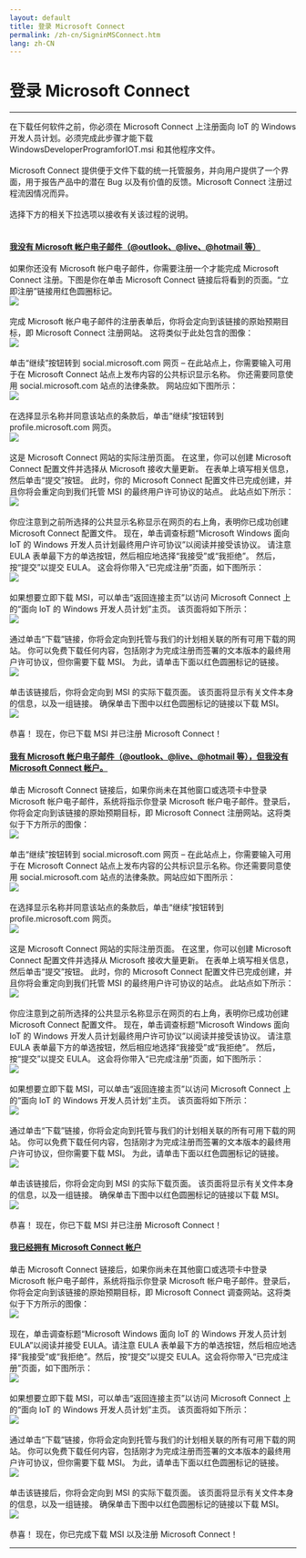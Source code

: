 ```yaml
---
layout: default
title: 登录 Microsoft Connect
permalink: /zh-cn/SigninMSConnect.htm
lang: zh-CN
---
```


<h1>登录 Microsoft Connect</h1>
<hr/>
在下载任何软件之前，你必须在 Microsoft Connect 上注册面向 IoT 的 Windows 开发人员计划。必须完成此步骤才能下载 WindowsDeveloperProgramforIOT.msi 和其他程序文件。<br/><br/> Microsoft Connect 提供便于文件下载的统一托管服务，并向用户提供了一个界面，用于报告产品中的潜在 Bug 以及有价值的反馈。Microsoft Connect 注册过程流因情况而异。<br/><br/> 选择下方的相关下拉选项以接收有关该过程的说明。<br/><br/>

<div class="panel-group" id="accordion">
<div class="panel panel-default">
    <div class="panel-heading">
    <h4 class="panel-title">
        <a data-toggle="collapse" data-parent="#accordion" href="#collapseOne">
        我没有 Microsoft 帐户电子邮件（@outlook、@live、@hotmail 等）
        </a>
    </h4>
    </div>
    <div id="collapseOne" class="panel-collapse collapse">
    <div class="panel-body">
        如果你还没有 Microsoft 帐户电子邮件，你需要注册一个才能完成 Microsoft Connect 注册。下图是你在单击 Microsoft Connect 链接后将看到的页面。“立即注册”链接用红色圆圈标记。
	    <br/><img src="{{site.baseurl}}/Resources/images/MSConnectSignup.png"><br/><br/>
        完成 Microsoft 帐户电子邮件的注册表单后，你将会定向到该链接的原始预期目标，即 Microsoft Connect 注册网站。 这将类似于此处包含的图像：
        <br/><img src="{{site.baseurl}}/Resources/images/MSConnectRegistration.png"><br/><br/>
        单击“继续”按钮转到 social.microsoft.com 网页 – 在此站点上，你需要输入可用于在 Microsoft Connect 站点上发布内容的公共标识显示名称。 你还需要同意使用 social.microsoft.com 站点的法律条款。 网站应如下图所示：
        <br/><img src="{{site.baseurl}}/Resources/images/MSConnectCreateProfile.png"><br/><br/>
        在选择显示名称并同意该站点的条款后，单击“继续”按钮转到 profile.microsoft.com 网页。
        <br/><img src="{{site.baseurl}}/Resources/images/MSConnectProfileRegister.png"><br/><br/>
        这是 Microsoft Connect 网站的实际注册页面。 在这里，你可以创建 Microsoft Connect 配置文件并选择从 Microsoft 接收大量更新。 在表单上填写相关信息，然后单击“提交”按钮。 此时，你的 Microsoft Connect 配置文件已完成创建，并且你将会重定向到我们托管 MSI 的最终用户许可协议的站点。 此站点如下所示：
        <br/><img src="{{site.baseurl}}/Resources/images/MSConnectSurvey.png"><br/><br/>
	    你应注意到之前所选择的公共显示名称显示在网页的右上角，表明你已成功创建 Microsoft Connect 配置文件。 现在，单击调查标题“Microsoft Windows 面向 IoT 的 Windows 开发人员计划最终用户许可协议”以阅读并接受该协议。 请注意 EULA 表单最下方的单选按钮，然后相应地选择“我接受”或“我拒绝”。 然后，按“提交”以提交 EULA。 这会将你带入“已完成注册”页面，如下图所示：
        <br/><img src="{{site.baseurl}}/Resources/images/MSConnectEULAThankYou.png"><br/><br/>
        如果想要立即下载 MSI，可以单击“返回连接主页”以访问 Microsoft Connect 上的“面向 IoT 的 Windows 开发人员计划”主页。 该页面将如下所示：
        <br/><img src="{{site.baseurl}}/Resources/images/MSConnectWOD.png"><br/><br/>
	    通过单击“下载”链接，你将会定向到托管与我们的计划相关联的所有可用下载的网站。 你可以免费下载任何内容，包括刚才为完成注册而签署的文本版本的最终用户许可协议，但你需要下载 MSI。 为此，请单击下面以红色圆圈标记的链接。
        <br/><img src="{{site.baseurl}}/Resources/images/MSConnectDownload.png"><br/><br/>
	    单击该链接后，你将会定向到 MSI 的实际下载页面。 该页面将显示有关文件本身的信息，以及一组链接。 确保单击下图中以红色圆圈标记的链接以下载 MSI。
	    <br/><img src="{{site.baseurl}}/Resources/images/ConnectDownloadClarification.png"><br/><br/>
        恭喜！ 现在，你已下载 MSI 并已注册 Microsoft Connect！
    </div>
    </div>
</div>
<div class="panel panel-default">
    <div class="panel-heading">
    <h4 class="panel-title">
        <a data-toggle="collapse" data-parent="#accordion" href="#collapseTwo">
        我有 Microsoft 帐户电子邮件（@outlook、@live、@hotmail 等），但我没有 Microsoft Connect 帐户。
        </a>
    </h4>
    </div>
    <div id="collapseTwo" class="panel-collapse collapse">
    <div class="panel-body">
	    单击 Microsoft Connect 链接后，如果你尚未在其他窗口或选项卡中登录 Microsoft 帐户电子邮件，系统将指示你登录 Microsoft 帐户电子邮件。登录后，你将会定向到该链接的原始预期目标，即 Microsoft Connect 注册网站。这将类似于下方所示的图像：
		<br/><img src="{{site.baseurl}}/Resources/images/MSConnectRegistration.png"><br/><br/>
		单击“继续”按钮转到 social.microsoft.com 网页 – 在此站点上，你需要输入可用于在 Microsoft Connect 站点上发布内容的公共标识显示名称。你还需要同意使用 social.microsoft.com 站点的法律条款。网站应如下图所示：
        <br/><img src="{{site.baseurl}}/Resources/images/MSConnectCreateProfile.png"><br/><br/>
        在选择显示名称并同意该站点的条款后，单击“继续”按钮转到 profile.microsoft.com 网页。
        <br/><img src="{{site.baseurl}}/Resources/images/MSConnectProfileRegister.png"><br/><br/>
        这是 Microsoft Connect 网站的实际注册页面。 在这里，你可以创建 Microsoft Connect 配置文件并选择从 Microsoft 接收大量更新。 在表单上填写相关信息，然后单击“提交”按钮。 此时，你的 Microsoft Connect 配置文件已完成创建，并且你将会重定向到我们托管 MSI 的最终用户许可协议的站点。 此站点如下所示：
        <br/><img src="{{site.baseurl}}/Resources/images/MSConnectSurvey.png"><br/><br/>
	    你应注意到之前所选择的公共显示名称显示在网页的右上角，表明你已成功创建 Microsoft Connect 配置文件。 现在，单击调查标题“Microsoft Windows 面向 IoT 的 Windows 开发人员计划最终用户许可协议”以阅读并接受该协议。 请注意 EULA 表单最下方的单选按钮，然后相应地选择“我接受”或“我拒绝”。 然后，按“提交”以提交 EULA。 这会将你带入“已完成注册”页面，如下图所示：
        <br/><img src="{{site.baseurl}}/Resources/images/MSConnectEULAThankYou.png"><br/><br/>
        如果想要立即下载 MSI，可以单击“返回连接主页”以访问 Microsoft Connect 上的“面向 IoT 的 Windows 开发人员计划”主页。 该页面将如下所示：
        <br/><img src="{{site.baseurl}}/Resources/images/MSConnectWOD.png"><br/><br/>
	    通过单击“下载”链接，你将会定向到托管与我们的计划相关联的所有可用下载的网站。 你可以免费下载任何内容，包括刚才为完成注册而签署的文本版本的最终用户许可协议，但你需要下载 MSI。 为此，请单击下面以红色圆圈标记的链接。
        <br/><img src="{{site.baseurl}}/Resources/images/MSConnectDownload.png"><br/><br/>
	    单击该链接后，你将会定向到 MSI 的实际下载页面。 该页面将显示有关文件本身的信息，以及一组链接。 确保单击下图中以红色圆圈标记的链接以下载 MSI。
	    <br/><img src="{{site.baseurl}}/Resources/images/ConnectDownloadClarification.png"><br/><br/>
        恭喜！ 现在，你已下载 MSI 并已注册 Microsoft Connect！
    </div>
    </div>
</div>
<div class="panel panel-default">
    <div class="panel-heading">
    <h4 class="panel-title">
        <a data-toggle="collapse" data-parent="#accordion" href="#collapseThree">
        我已经拥有 Microsoft Connect 帐户
        </a>
    </h4>
    </div>
    <div id="collapseThree" class="panel-collapse collapse">
    <div class="panel-body">
		单击 Microsoft Connect 链接后，如果你尚未在其他窗口或选项卡中登录 Microsoft 帐户电子邮件，系统将指示你登录 Microsoft 帐户电子邮件。登录后，你将会定向到该链接的原始预期目标，即 Microsoft Connect 调查网站。这将类似于下方所示的图像：
		<br/><img src="{{site.baseurl}}/Resources/images/MSConnectSurvey.png"><br/><br/>
	    现在，单击调查标题“Microsoft Windows 面向 IoT 的 Windows 开发人员计划 EULA”以阅读并接受 EULA。请注意 EULA 表单最下方的单选按钮，然后相应地选择“我接受”或“我拒绝”。然后，按“提交”以提交 EULA。这会将你带入“已完成注册”页面，如下图所示：
        <br/><img src="{{site.baseurl}}/Resources/images/MSConnectEULAThankYou.png"><br/><br/>
        如果想要立即下载 MSI，可以单击“返回连接主页”以访问 Microsoft Connect 上的“面向 IoT 的 Windows 开发人员计划”主页。 该页面将如下所示：
        <br/><img src="{{site.baseurl}}/Resources/images/MSConnectWOD.png"><br/><br/>
	    通过单击“下载”链接，你将会定向到托管与我们的计划相关联的所有可用下载的网站。 你可以免费下载任何内容，包括刚才为完成注册而签署的文本版本的最终用户许可协议，但你需要下载 MSI。 为此，请单击下面以红色圆圈标记的链接。
        <br/><img src="{{site.baseurl}}/Resources/images/MSConnectDownload.png"><br/><br/>
	    单击该链接后，你将会定向到 MSI 的实际下载页面。 该页面将显示有关文件本身的信息，以及一组链接。 确保单击下图中以红色圆圈标记的链接以下载 MSI。
	    <br/><img src="{{site.baseurl}}/Resources/images/ConnectDownloadClarification.png"><br/><br/>
        恭喜！ 现在，你已完成下载 MSI 以及注册 Microsoft Connect！
    </div>
    </div>
</div>
</div>
<hr/>
